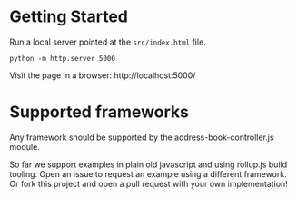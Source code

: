 # Getting Started

Run a local server pointed at the `src/index.html` file.

    python -m http.server 5000

Visit the page in a browser: http://localhost:5000/

# Supported frameworks

Any framework should be supported by the address-book-controller.js module. 

So far we support examples in plain old javascript and using rollup.js build tooling. Open an issue to request an example using a different framework. Or fork this project and open a pull request with your own implementation!
